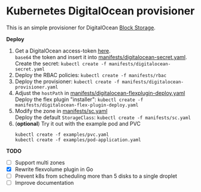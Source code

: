 # Kubernetes DigitalOcean provisioner

This is an simple provisioner for DigitalOcean [Block Storage](https://www.digitalocean.com/products/storage/).

**Deploy**

1. Get a DigitalOcean access-token [here](https://cloud.digitalocean.com/settings/api/tokens).  
   `base64` the token and insert it into [manifests/digitalocean-secret.yaml](manifests/digitalocean-secret.yaml).  
   Create the secret: `kubectl create -f manifests/digitalocean-secret.yaml`
2. Deploy the RBAC policies: `kubectl create -f manifests/rbac`
3. Deploy the provisioner: `kubectl create -f manifests/digitalocean-provisioner.yaml`
4. Adjust the `hostPath` in [manifests/digitalocean-flexplugin-deploy.yaml](manifests/digitalocean-flexplugin-deploy.yaml)  
   Deploy the flex plugin "installer": `kubectl create -f manifests/digitalocean-flex-plugin-deploy.yaml`
5. Modify the zone in [manifests/sc.yaml](manifests/sc.yaml)  
   Deploy the default `StorageClass`: `kubectl create -f manifests/sc.yaml`
6. (**optional**) Try it out with the example pod and PVC
   ```
   kubectl create -f examples/pvc.yaml
   kubectl create -f examples/pod-application.yaml
   ```

**TODO**
 - [ ] Support multi zones
 - [x] Rewrite flexvolume plugin in Go
 - [ ] Prevent k8s from scheduling more than 5 disks to a single droplet
 - [ ] Improve documentation
